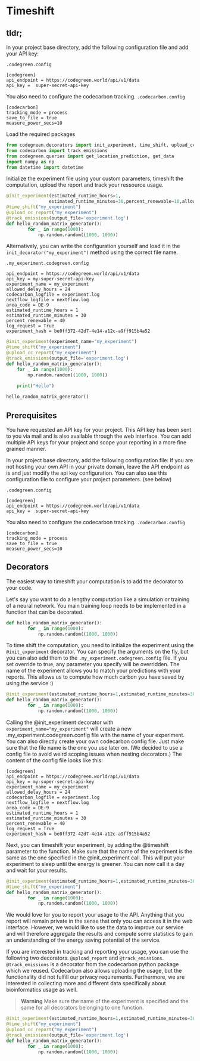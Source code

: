 # Timeshift

## tldr;

In your project base directory, add the following configuration file and add your API key:

```.codegreen.config```
``` 
[codegreen]
api_endpoint = https://codegreen.world/api/v1/data
api_key =  super-secret-api-key
```

You also need to configure the codecarbon tracking.
```.codecarbon.config```
```
[codecarbon]
tracking_mode = process
save_to_file = true
measure_power_secs=10
```



Load the required packages
```python
from codegreen.decorators import init_experiment, time_shift, upload_cc_report
from codecarbon import track_emissions
from codegreen.queries import get_location_prediction, get_data
import numpy as np
from datetime import datetime
```

Initialize the experiment file using your custom parameters, timeshift the computation, upload the report
and track your ressource usage.
```python
@init_experiment(estimated_runtime_hours=1,
                estimated_runtime_minutes=30,percent_renewable=10,allowed_delay_hours=24,area_code="ES-9",log_request=True,experiment_name="my_experiment",codecarbon_logfile="experiment.log",nextflow_logfile="nextflow.log",overwrite=False)
@time_shift("my_experiment")
@upload_cc_report("my_experiment")
@track_emissions(output_file='experiment.log')
def hello_random_matrix_generator():
        for _ in range(1000):
            np.random.random((1000, 1000))
```
Alternatively, you can write the configuration yourself and load it in the ```init_decorator("my_experiment")``` method using the correct file name.

```.my_experiment.codegreen.config```
```
api_endpoint = https://codegreen.world/api/v1/data
api_key = my-super-secret-api-key
experiment_name = my_experiment
allowed_delay_hours = 24
codecarbon_logfile = experiment.log
nextflow_logfile = nextflow.log
area_code = DE-9
estimated_runtime_hours = 1
estimated_runtime_minutes = 30
percent_renewable = 40
log_request = True
experiment_hash = be0ff372-42d7-4e14-a12c-a9ff915b4a52
```

```python
@init_experiment(experiment_name="my_experiment")
@time_shift("my_experiment")
@upload_cc_report("my_experiment")
@track_emissions(output_file='experiment.log')
def hello_random_matrix_generator():
    for _ in range(1000):
        np.random.random((1000, 1000))
        
    print("Hello")

hello_random_matrix_generator()
```

## Prerequisites
You have requested an API key for your project. This API key has been sent to you via mail and
is also available through the web interface. You can add multiple API keys for your project and
scope your reporting in a more fine grained manner.

In your project base directory, add the following configuration file: If you are not hosting your own
API in your private domain, leave the API endpoint as is and just modify the api key configuration.
You can also use this configuration file to configure your project parameters. (see below)

```.codegreen.config```
``` 
[codegreen]
api_endpoint = https://codegreen.world/api/v1/data
api_key =  super-secret-api-key
```

You also need to configure the codecarbon tracking.
```.codecarbon.config```
```
[codecarbon]
tracking_mode = process
save_to_file = true
measure_power_secs=10
```
## Decorators
The easiest way to timeshift your computation is to add the decorator to your code.

Let's say you want to do a lengthy computation like a simulation or training of a neural network.
You main training loop needs to be implemented in a function that can be decorated.

```python
def hello_random_matrix_generator():
        for _ in range(1000):
            np.random.random((1000, 1000))
```

To time shift the computation, you need to initialize the experiment using the ```@init_experiment``` decorator. You can specify the arguments on the fly, but you can also add them to the ```.my_experiment.codegreen.config``` file. If you set override to true, any parameter you specify will be overridden.   The name of the experiment allows you to match your predictions with your reports. This allows us to compute how much carbon you have saved by using the service :) 

```python
@init_experiment(estimated_runtime_hours=1,estimated_runtime_minutes=30,percent_renewable=10,allowed_delay_hours=24,area_code="ES-9",log_request=True,experiment_name="my_experiment",codecarbon_logfile="experiment.log",nextflow_logfile="nextflow.log",overwrite=False)
def hello_random_matrix_generator():
        for _ in range(1000):
            np.random.random((1000, 1000))
```

Calling the @init_experiment decorator with ```experiment_name="my_experiment"``` will create a new .my_experiment.codegreen.config file with the name of your experiment. You can also directly create your own codecarbon config file. Just make sure that the file name is the one you use later on. (We decided to use a config file to avoid weird scoping issues when nesting decorators.) The content of the config file looks like this:


```
[codegreen]
api_endpoint = https://codegreen.world/api/v1/data
api_key = my-super-secret-api-key
experiment_name = my_experiment
allowed_delay_hours = 24
codecarbon_logfile = experiment.log
nextflow_logfile = nextflow.log
area_code = DE-9
estimated_runtime_hours = 1
estimated_runtime_minutes = 30
percent_renewable = 40
log_request = True
experiment_hash = be0ff372-42d7-4e14-a12c-a9ff915b4a52
```

Next, you can timeshift your experiment, by adding the @timeshift parameter to the function. Make sure that
the name of the experiment is the same as the one specified in the @init_experiment call. This will put your experiment to sleep until the energy is greener. You can now call it a day and wait for your results.

```python
@init_experiment(estimated_runtime_hours=1,estimated_runtime_minutes=30,percent_renewable=10,allowed_delay_hours=24,area_code="ES-9",log_request=True,experiment_name="my_experiment",codecarbon_logfile="experiment.log",nextflow_logfile="nextflow.log",overwrite=False)
@time_shift("my_experiment")
def hello_random_matrix_generator():
        for _ in range(1000):
            np.random.random((1000, 1000))
```

We would love for you to report your usage to the API. Anything that you report will remain private in the sense that only you can access it in the web interface. However, we would like to use the data to improve our 
service and will therefore aggregate the results and compute some statistics to gain an understanding of the energy saving potential of the service.

If you are interested in tracking and reporting your usage, you can use the following two decorators.
```@upload_report``` and ```@track_emissions```. ```@track_emissions``` is a decorator from the codecarbon python package which we reused. Codecarbon also allows uploading the usage, but the functionality did not fulfill our privacy requirements. Furthermore, we are interested in collecting more and different data specifically about bioinformatics usage as well.  

> **Warning**
> Make sure the name of the experiment is specified and the same for all decorators belonging to one function.

```python
@init_experiment(estimated_runtime_hours=1,estimated_runtime_minutes=30,percent_renewable=10,allowed_delay_hours=24,area_code="ES-9",log_request=True,experiment_name="my_experiment",codecarbon_logfile="experiment.log",nextflow_logfile="nextflow.log",overwrite=False)
@time_shift("my_experiment")
@upload_cc_report("my_experiment")
@track_emissions(output_file='experiment.log')
def hello_random_matrix_generator():
        for _ in range(1000):
            np.random.random((1000, 1000))
```

